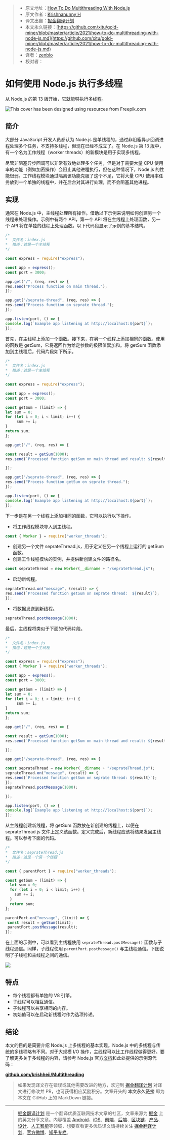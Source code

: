> * 原文地址：[How To Do Multithreading With Node.js](https://medium.com/javascript-in-plain-english/how-to-do-multithreading-with-node-js-207aabdaddfb)
> * 原文作者：[Krishnanunny H](https://medium.com/@krishnanunny)
> * 译文出自：[掘金翻译计划](https://github.com/xitu/gold-miner)
> * 本文永久链接：[https://github.com/xitu/gold-miner/blob/master/article/2021/how-to-do-multithreading-with-node-js.md](https://github.com/xitu/gold-miner/blob/master/article/2021/how-to-do-multithreading-with-node-js.md)
> * 译者：[zenblo](https://github.com/zenblo)
> * 校对者：

# 如何使用 Node.js 执行多线程

从 Node.js 的第 13 版开始，它就能够执行多线程。

![This cover has been designed using resources from [Freepik.com](https://www.freepik.com/)](https://cdn-images-1.medium.com/max/2000/1*XX-DmkhMjdr3AyDpvlk0Aw.png)

## 简介

大部分 JavaScript 开发人员都认为 Node.js 是单线程的，通过非阻塞异步回调进程处理多个任务，不支持多线程，但现在已经不成立了。在 Node.js 第 13 版中，有一个名为工作线程（worker threads）的新模块是用于实现多线程。

尽管非阻塞异步回调可以非常有效地处理多个任务，但是对于需要大量 CPU 使用率的功能（例如加密操作）会阻止其他进程执行，但在这种情况下，Node.js 的性能很弱。工作线程模块通过隔离该功能克服了这个不足，它将大量 CPU 使用率任务放到一个单独的线程中，并在后台对其进行处理，而不会阻塞其他进程。

## 实现

通常在 Node.js 中，主线程处理所有操作。借助以下示例来说明如何创建另一个线程来处理操作。示例中有两个 API，第一个 API 将在主线程上处理函数，另一个 API 将在单独的线程上处理函数。以下代码段显示了示例的基本结构。

```js
/*
*  文件名：index.js
*  描述：这是一个主线程
*/

const express = require("express");

const app = express();
const port = 3000;

app.get("/", (req, res) => {
res.send("Process function on main thread.");
});

app.get("/seprate-thread", (req, res) => {
res.send("Process function on seprate thread.");
});

app.listen(port, () => {
console.log(`Example app listening at http://localhost:${port}`);
});
```

首先，在主线程上添加一个函数。接下来，在另一个线程上添加相同的函数。使用的函数是 getSum，它将返回作为给定参数的极限值累加和。将 getSum 函数添加到主线程后，代码片段如下所示。

```js
/*
*  文件名：index.js
*  描述：这是一个主线程
*/

const express = require("express");

const app = express();
const port = 3000;

const getSum = (limit) => {
let sum = 0;
for (let i = 0; i < limit; i++) {
     sum += i;
}
return sum;
};

app.get("/", (req, res) => {

const result = getSum(1000);
res.send(`Processed function getSum on main thread and result: ${result}`);

});

app.get("/seprate-thread", (req, res) => {
res.send("Process function getSum on seprate thread.");
});

app.listen(port, () => {
console.log(`Example app listening at http://localhost:${port}`);
});
```

下一步是在另一个线程上添加相同的函数，它可以执行以下操作。

* 将工作线程模块导入到主线程。

```js
const { Worker } = require("worker_threads");
```

* 创建另一个文件 seprateThread.js，用于定义在另一个线程上运行的 getSum 函数。
* 创建工作线程模块的实例，并提供新创建文件的路径名。

```js
const seprateThread = new Worker(__dirname + "/seprateThread.js");
```

* 启动新线程。

```js
seprateThread.on("message", (result) => {
res.send(`Processed function getSum on seprate thread:  ${result}`);
});
```

* 将数据发送到新线程。

```js
seprateThread.postMessage(1000);
```

最后，主线程将类似于下面的代码片段。

```js
/*
*  文件名：index.js
*  描述：这是一个主线程
*/

const express = require("express");
const { Worker } = require("worker_threads");

const app = express();
const port = 3000;

const getSum = (limit) => {
let sum = 0;
for (let i = 0; i < limit; i++) {
     sum += i;
}
return sum;
};

app.get("/", (req, res) => {

const result = getSum(1000);
res.send(`Processed function getSum on main thread and result: ${result}`);

});

app.get("/seprate-thread", (req, res) => {

const seprateThread = new Worker(__dirname + "/seprateThread.js");
seprateThread.on("message", (result) => {
res.send(`Processed function getSum on seprate thread: ${result}`);
});
seprateThread.postMessage(1000);

});

app.listen(port, () => {
console.log(`Example app listening at http://localhost:${port}`);
});
```

从主线程创建新线程，将 getSum 函数放在新创建的线程上，以便在 seprateThread.js 文件上定义该函数。定义完成后，新线程应该将结果发回主线程。可以参考下面的代码。

```js
/*
*  文件名：seprateThread.js
*  描述：这是一个另一个线程
*/

const { parentPort } = require("worker_threads");

const getSum = (limit) => {
  let sum = 0;
  for (let i = 0; i < limit; i++) {
    sum += i;
  }
  return sum;
};

parentPort.on("message", (limit) => {
 const result = getSum(limit);
 parentPort.postMessage(result);
});
```

在上面的示例中，可以看到主线程使用 `seprateThread.postMessage()` 函数与子线程通信。同样，子线程使用 `parentPort.postMessage()` 与主线程通信。下图说明了子线程和主线程之间的通信。

![](https://cdn-images-1.medium.com/max/2000/1*ydQqBzkh6FO4WUwHtGF7zA.png)

## 特点

* 每个线程都有单独的 V8 引擎。
* 子线程可以相互通信。
* 子线程可以共享相同的内存。
* 初始值可以在启动新线程时作为选项传递。

## 结论

本文的目的是简要介绍 Node.js 上多线程的基本实现。Node.js 中的多线程与传统的多线程略有不同。对于大规模 I/O 操作，主线程可以比工作线程做得更好。要了解更多关于多线程的内容，请参考 Node.js 官方[文档](https://nodejs.org/api/worker_threads.html)和此处提供的示例源代码：

[**github.com/krishheii/Multithreading**](https://github.com/krishheii/Multithreading)

> 如果发现译文存在错误或其他需要改进的地方，欢迎到 [掘金翻译计划](https://github.com/xitu/gold-miner) 对译文进行修改并 PR，也可获得相应奖励积分。文章开头的 **本文永久链接** 即为本文在 GitHub 上的 MarkDown 链接。

---

> [掘金翻译计划](https://github.com/xitu/gold-miner) 是一个翻译优质互联网技术文章的社区，文章来源为 [掘金](https://juejin.im) 上的英文分享文章。内容覆盖 [Android](https://github.com/xitu/gold-miner#android)、[iOS](https://github.com/xitu/gold-miner#ios)、[前端](https://github.com/xitu/gold-miner#前端)、[后端](https://github.com/xitu/gold-miner#后端)、[区块链](https://github.com/xitu/gold-miner#区块链)、[产品](https://github.com/xitu/gold-miner#产品)、[设计](https://github.com/xitu/gold-miner#设计)、[人工智能](https://github.com/xitu/gold-miner#人工智能)等领域，想要查看更多优质译文请持续关注 [掘金翻译计划](https://github.com/xitu/gold-miner)、[官方微博](http://weibo.com/juejinfanyi)、[知乎专栏](https://zhuanlan.zhihu.com/juejinfanyi)。
